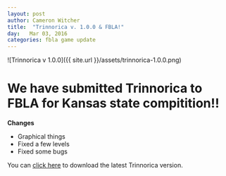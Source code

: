 ```yaml
---
layout: post
author: Cameron Witcher
title:  "Trinnorica v. 1.0.0 & FBLA!"
day:   Mar 03, 2016
categories: fbla game update
---
```

![Trinnorica v 1.0.0]({{ site.url }}/assets/trinnorica-1.0.0.png)
<h1>We have submitted Trinnorica to FBLA for Kansas state compitition!!</h1>
<b>Changes</b>
<ul>
	<li>Graphical things</li>
	<li>Fixed a few levels</li>
	<li>Fixed some bugs</li>
</ul>

You can [click here](http://vps69891.vps.ovh.ca:8080/job/Trinnorica/ws/downloads/latest/Trinnorica-latest.jar) to download the latest Trinnorica version.

